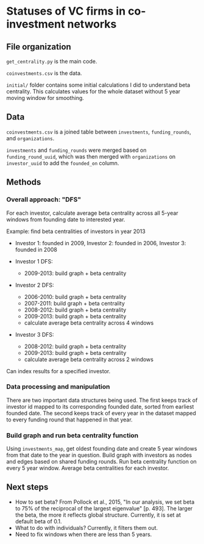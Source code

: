 # Statuses of VC firms in co-investment networks

## File organization
`get_centrality.py` is the main code.

`coinvestments.csv` is the data.

`initial/` folder contains some initial calculations I did to understand beta centrality. This calculates values for the whole dataset without 5 year moving window for smoothing.

## Data
`coinvestments.csv` is a joined table between `investments`, `funding_rounds`, and `organizations`. 

`investments` and `funding_rounds` were merged based on `funding_round_uuid`, which was then merged with `organizations` on `investor_uuid` to add the `founded_on` column.

## Methods
### Overall approach: "DFS"
For each investor, calculate average beta centrality across all 5-year windows from founding date to interested year.

Example: find beta centralities of investors in year 2013
- Investor 1: founded in 2009, Investor 2: founded in 2006, Investor 3: founded in 2008

- Investor 1 DFS:
  - 2009-2013: build graph + beta centrality
- Investor 2 DFS:
  - 2006-2010: build graph + beta centrality
  - 2007-2011: build graph + beta centrality
  - 2008-2012: build graph + beta centrality
  - 2009-2013: build graph + beta centrality
  - calculate average beta centrality across 4 windows
- Investor 3 DFS:
  - 2008-2012: build graph + beta centrality
  - 2009-2013: build graph + beta centrality
  - calculate average beta centrality across 2 windows
 
Can index results for a specified investor.

### Data processing and manipulation
There are two important data structures being used. The first keeps track of investor id mapped to its corresponding founded date, sorted from earliest founded date. The second keeps track of every year in the dataset mapped to every funding round that happened in that year.

### Build graph and run beta centrality function
Using `investments_map`, get oldest founding date and create 5 year windows from that date to the year in question. Build graph with investors as nodes and edges based on shared funding rounds. Run beta centrality function on every 5 year window. Average beta centralities for each investor.

## Next steps
* How to set beta? From Pollock et al., 2015, "In our analysis, we set beta to 75% of the reciprocal of the largest eigenvalue" [p. 493]. The larger the beta, the more it reflects global structure. Currently, it is set at default beta of 0.1. 
* What to do with individuals? Currently, it filters them out.
* Need to fix windows when there are less than 5 years.
